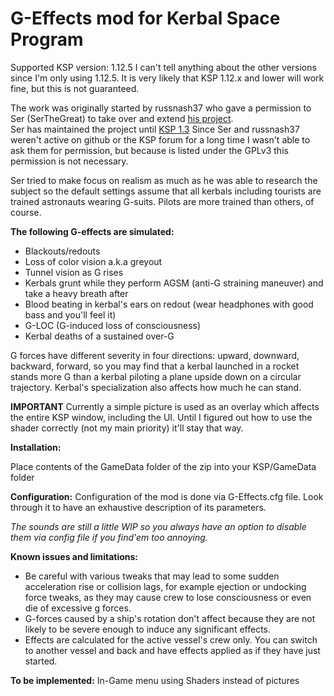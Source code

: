 # G-Effects mod for Kerbal Space Program

Supported KSP version: 1.12.5
I can't tell anything about the other versions since I'm only using 1.12.5. It is very likely that KSP 1.12.x and lower will work fine, but this is not guaranteed.

The work was originally started by russnash37 who gave a permission to Ser (SerTheGreat) to take over and extend [his project](https://forum.kerbalspaceprogram.com/topic/95579-plugin-090-wip-g-force-v004-alpha-experience-the-effects-of-g-forces-on-your-kerbals).<br/>
Ser has maintained the project until [KSP 1.3](https://forum.kerbalspaceprogram.com/topic/113341-130-122-g-effects-blackouts-redouts-g-locs-v042-2017-jun-25/)
Since Ser and russnash37 weren't active on github or the KSP forum for a long time I wasn't able to ask them for permission, but because is listed under the GPLv3 this permission is not necessary.

Ser tried to make focus on realism as much as he was able to research the subject so the default settings assume that all kerbals including tourists are trained astronauts wearing G-suits.
Pilots are more trained than others, of course.

**The following G-effects are simulated:**
* Blackouts/redouts
* Loss of color vision a.k.a greyout
* Tunnel vision as G rises
* Kerbals grunt while they perform AGSM (anti-G straining maneuver) and take a heavy breath after
* Blood beating in kerbal's ears on redout (wear headphones with good bass and you'll feel it)
* G-LOC (G-induced loss of consciousness)
* Kerbal deaths of a sustained over-G
 
G forces have different severity in four directions: upward, downward, backward, forward, so you may find that a kerbal launched in a rocket stands more G than
a kerbal piloting a plane upside down on a circular trajectory.
Kerbal's specialization also affects how much he can stand.

**IMPORTANT**
Currently a simple picture is used as an overlay which affects the entire KSP window, including the UI.
Until I figured out how to use the shader correctly (not my main priority) it'll stay that way.

**Installation:**

Place contents of the GameData folder of the zip into your KSP/GameData folder

**Configuration:**
Configuration of the mod is done via G-Effects.cfg file. Look through it to have an exhaustive description of its parameters.

_The sounds are still a little WIP so you always have an option to disable them via config file if you find'em too annoying._

**Known issues and limitations:**
- Be careful with various tweaks that may lead to some sudden acceleration rise or collision lags, for example ejection or undocking force tweaks, as they may cause crew to lose consciousness or even die of excessive g forces.
- G-forces caused by a ship's rotation don't affect because they are not likely to be severe enough to induce any significant effects.
- Effects are calculated for the active vessel's crew only. You can switch to another vessel and back and have effects applied as if they have just started.

**To be implemented:**
In-Game menu
using Shaders instead of pictures
